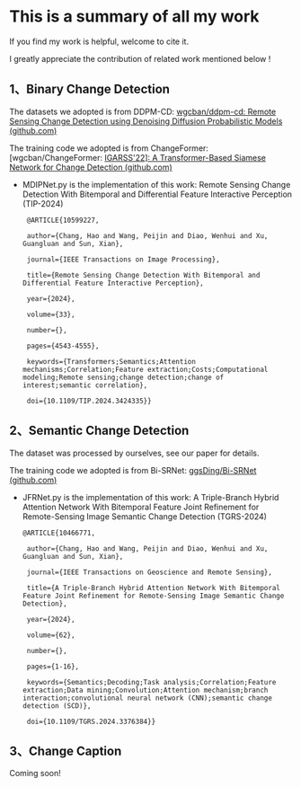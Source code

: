 # This is a summary of all my work

If you find my work is helpful, welcome to cite it.

I greatly appreciate the contribution of related work mentioned below !

## 1、Binary Change Detection

The datasets we adopted is from DDPM-CD: [wgcban/ddpm-cd: Remote Sensing Change Detection using Denoising Diffusion Probabilistic Models (github.com)](https://github.com/wgcban/ddpm-cd)

The training code we adopted is from ChangeFormer: [wgcban/ChangeFormer: [IGARSS'22\]: A Transformer-Based Siamese Network for Change Detection (github.com)](https://github.com/wgcban/ChangeFormer)

- MDIPNet.py is the implementation of this work: Remote Sensing Change Detection With Bitemporal and Differential Feature Interactive Perception (TIP-2024)

  ```
   @ARTICLE{10599227,
  
   author={Chang, Hao and Wang, Peijin and Diao, Wenhui and Xu, Guangluan and Sun, Xian},
  
   journal={IEEE Transactions on Image Processing}, 
  
   title={Remote Sensing Change Detection With Bitemporal and Differential Feature Interactive Perception}, 
  
   year={2024},
  
   volume={33},
  
   number={},
  
   pages={4543-4555},
  
   keywords={Transformers;Semantics;Attention mechanisms;Correlation;Feature extraction;Costs;Computational modeling;Remote sensing;change detection;change of interest;semantic correlation},
  
   doi={10.1109/TIP.2024.3424335}}
  ```

## 2、Semantic Change Detection

The dataset was processed by ourselves, see our paper for details.

The training code we adopted is from Bi-SRNet: [ggsDing/Bi-SRNet (github.com)](https://github.com/ggsDing/Bi-SRNet)

- JFRNet.py is the implementation of this work: A Triple-Branch Hybrid Attention Network With Bitemporal Feature Joint Refinement for Remote-Sensing Image Semantic Change Detection (TGRS-2024)

  ```
  @ARTICLE{10466771,
  
   author={Chang, Hao and Wang, Peijin and Diao, Wenhui and Xu, Guangluan and Sun, Xian},
  
   journal={IEEE Transactions on Geoscience and Remote Sensing}, 
  
   title={A Triple-Branch Hybrid Attention Network With Bitemporal Feature Joint Refinement for Remote-Sensing Image Semantic Change Detection}, 
  
   year={2024},
  
   volume={62},
  
   number={},
  
   pages={1-16},
  
   keywords={Semantics;Decoding;Task analysis;Correlation;Feature extraction;Data mining;Convolution;Attention mechanism;branch interaction;convolutional neural network (CNN);semantic change detection (SCD)},
  
   doi={10.1109/TGRS.2024.3376384}}
  ```

## 3、Change Caption
Coming soon!
